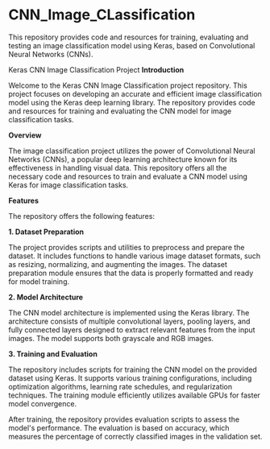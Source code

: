 # CNN_Image_CLassification
This repository provides code and resources for training, evaluating and testing an image classification model using Keras, based on Convolutional Neural Networks (CNNs).


Keras CNN Image Classification Project
**Introduction**

Welcome to the Keras CNN Image Classification project repository. This project focuses on developing an accurate and efficient image classification model using the Keras deep learning library. The repository provides code and resources for training and evaluating the CNN model for image classification tasks.

**Overview**

The image classification project utilizes the power of Convolutional Neural Networks (CNNs), a popular deep learning architecture known for its effectiveness in handling visual data. This repository offers all the necessary code and resources to train and evaluate a CNN model using Keras for image classification tasks.

**Features**

The repository offers the following features:

**1. Dataset Preparation**

The project provides scripts and utilities to preprocess and prepare the dataset. It includes functions to handle various image dataset formats, such as resizing, normalizing, and augmenting the images. The dataset preparation module ensures that the data is properly formatted and ready for model training.

**2. Model Architecture**

The CNN model architecture is implemented using the Keras library. The architecture consists of multiple convolutional layers, pooling layers, and fully connected layers designed to extract relevant features from the input images. The model supports both grayscale and RGB images.

**3. Training and Evaluation**

The repository includes scripts for training the CNN model on the provided dataset using Keras. It supports various training configurations, including optimization algorithms, learning rate schedules, and regularization techniques. The training module efficiently utilizes available GPUs for faster model convergence.

After training, the repository provides evaluation scripts to assess the model's performance. The evaluation is based on accuracy, which measures the percentage of correctly classified images in the validation set.
